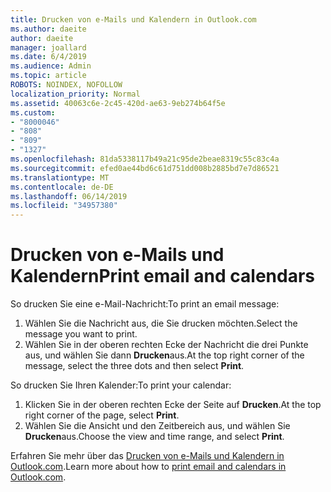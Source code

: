 ```yaml
---
title: Drucken von e-Mails und Kalendern in Outlook.com
ms.author: daeite
author: daeite
manager: joallard
ms.date: 6/4/2019
ms.audience: Admin
ms.topic: article
ROBOTS: NOINDEX, NOFOLLOW
localization_priority: Normal
ms.assetid: 40063c6e-2c45-420d-ae63-9eb274b64f5e
ms.custom:
- "8000046"
- "808"
- "809"
- "1327"
ms.openlocfilehash: 81da5338117b49a21c95de2beae8319c55c83c4a
ms.sourcegitcommit: efed0ae44bd6c61d751dd008b2885bd7e7d86521
ms.translationtype: MT
ms.contentlocale: de-DE
ms.lasthandoff: 06/14/2019
ms.locfileid: "34957380"
---
```

# <a name="print-email-and-calendars"></a><span data-ttu-id="459a2-102">Drucken von e-Mails und Kalendern</span><span class="sxs-lookup"><span data-stu-id="459a2-102">Print email and calendars</span></span>

<span data-ttu-id="459a2-103">So drucken Sie eine e-Mail-Nachricht:</span><span class="sxs-lookup"><span data-stu-id="459a2-103">To print an email message:</span></span>
  
1. <span data-ttu-id="459a2-104">Wählen Sie die Nachricht aus, die Sie drucken möchten.</span><span class="sxs-lookup"><span data-stu-id="459a2-104">Select the message you want to print.</span></span>
1. <span data-ttu-id="459a2-105">Wählen Sie in der oberen rechten Ecke der Nachricht die drei Punkte aus, und wählen Sie dann **Drucken**aus.</span><span class="sxs-lookup"><span data-stu-id="459a2-105">At the top right corner of the message, select the three dots and then select **Print**.</span></span>

<span data-ttu-id="459a2-106">So drucken Sie Ihren Kalender:</span><span class="sxs-lookup"><span data-stu-id="459a2-106">To print your calendar:</span></span>

1. <span data-ttu-id="459a2-107">Klicken Sie in der oberen rechten Ecke der Seite auf **Drucken**.</span><span class="sxs-lookup"><span data-stu-id="459a2-107">At the top right corner of the page, select **Print**.</span></span>
1. <span data-ttu-id="459a2-108">Wählen Sie die Ansicht und den Zeitbereich aus, und wählen Sie **Drucken**aus.</span><span class="sxs-lookup"><span data-stu-id="459a2-108">Choose the view and time range, and select **Print**.</span></span>

<span data-ttu-id="459a2-109">Erfahren Sie mehr über das [Drucken von e-Mails und Kalendern in Outlook.com](https://go.microsoft.com/fwlink/p/?linkid=2001208&amp;clcid=0x409).</span><span class="sxs-lookup"><span data-stu-id="459a2-109">Learn more about how to [print email and calendars in Outlook.com](https://go.microsoft.com/fwlink/p/?linkid=2001208&amp;clcid=0x409).</span></span>